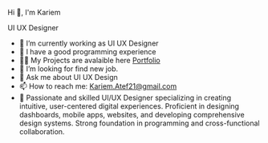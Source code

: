  Hi 👋, I'm Kariem

  UI UX Designer

- 🔭 I’m currently working as UI UX Designer
- 🌱 I have a good programming experience 
- 👨‍💻 My Projects are avalaible here [Portfolio](https://www.behance.net/kariem_atef)
- 🤔 I’m looking for find new job.
- 💬 Ask me about UI UX Design
- 📫 How to reach me: Kariem.Atef21@gmail.com
- 💬 Passionate and skilled UI/UX Designer specializing in creating intuitive, user-centered digital experiences. Proficient in designing dashboards, mobile apps, websites, and developing comprehensive design systems. Strong foundation in programming and cross-functional collaboration.



